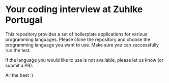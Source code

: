 # Your coding interview at Zuhlke Portugal

This repository provides a set of boilerplate applications for various programming languages. Please clone the repository and choose the programming language you want to use. Make sure you can successfully run the test.

If the language you would like to use is not available, please let us know (or submit a PR).

All the best :)